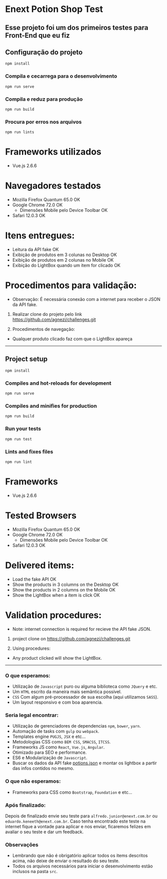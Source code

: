 # Enext Potion Shop Test

## Esse projeto foi um dos primeiros testes para Front-End que eu fiz

## Configuração do projeto
```
npm install
```
### Compila e cecarrega para o desenvolvimento
```
npm run serve
```
### Compila e reduz para produção
```
npm run build
```
### Procura por erros nos arquivos
```
npm run lints
```

# Frameworks utilizados

* Vue.js 2.6.6

# Navegadores testados

* Mozilla Firefox Quantum 65.0 OK
* Google Chrome 72.0 OK
    * Dimensões Mobile pelo Device Toolbar OK
* Safari 12.0.3 OK

# Itens entregues:

* Leitura da API fake OK
* Exibição de produtos em 3 colunas no Desktop OK
* Exibição de produtos em 2 colunas no Mobile OK
* Exibição do LightBox quando um item for clicado OK

# Procedimentos para validação:

* Observação: É necessária conexão com a internet para receber o JSON da API fake.
1. Realizar clone do projeto pelo link https://github.com/agnezi/challenges.git

2. Procedimentos de navegação:
* Qualquer produto clicado faz com que o LightBox apareça

-----------------------------------------------------------------------------------------

## Project setup
```
npm install
```

### Compiles and hot-reloads for development
```
npm run serve
```

### Compiles and minifies for production
```
npm run build
```

### Run your tests
```
npm run test
```

### Lints and fixes files
```
npm run lint
```


# Frameworks 

*  Vue.js 2.6.6

# Tested Browsers

* Mozilla Firefox Quantum 65.0 OK
* Google Chrome 72.0 OK
    * Dimensões Mobile pelo Device Toolbar OK
* Safari 12.0.3 OK

# Delivered items:

* Load the fake API OK
* Show the products in 3 columns on the Desktop OK
* Show the products in 2 columns on the Mobile OK
* Show the LightBox when a item is click OK

# Validation procedures:
* Note: internet connection is required for recieve the API fake JSON.
1. project clone on https://github.com/agnezi/challenges.git

2. Using procedures:
* Any product clicked will show the LightBox.

-----------------------------------------------------------------------------------------

### O que esperamos:
* Utilização de `Javascript` puro ou alguma biblioteca como `JQuery` e etc.
* Um `HTML` escrito da maneira mais semântica possível.
* `CSS` Com algum pré-processador de sua escolha (aqui utilizamos `SASS`).
* Um layout responsivo e com boa aparencia.

### Seria legal encontrar:
* Utilização de gerenciadores de dependencias `npm`, `bower`, `yarn`.
* Automação de tasks com `gulp` ou `webpack`.
* Templates engine `PUGJS`, `JSX` e etc...
* Metodologias CSS como `BEM CSS`, `SMACSS`, `ITCSS`.
* Frameworks JS como `React`, `Vue.js`, `Angular`.
* Otimizado para SEO e performance.
* ES6 e Modularização de `Javascript`.
* Buscar os dados da API fake [potions.json](https://cdn.rawgit.com/LucasRuy/1d4a5d45e2ea204d712d0b324af28bab/raw/342e0e9277be486102543c7f50ef5fcf193234b6/potions.json) e montar os lightbox a partir das infos contidos no mesmo.

### O que não esperamos:
* Frameworks para CSS como `Bootstrap`, `Foundation` e etc...

### Após finalizado:
Depois de finalizado envie seu teste para `alfredo.junior@enext.com.br` ou `eduardo.keneeth@enext.com.br`. Caso tenha encontrado este teste na internet fique a vontade para aplicar e nos enviar, ficaremos felizes em avaliar o seu teste e dar um feedback.

### Observações
* Lembrando que não é obrigatório aplicar todos os items descritos acima, não deixe de enviar o resultado do seu teste.
* Todos os arquivos necessários para iniciar o desenvolvimento estão inclusos na pasta `src`.
